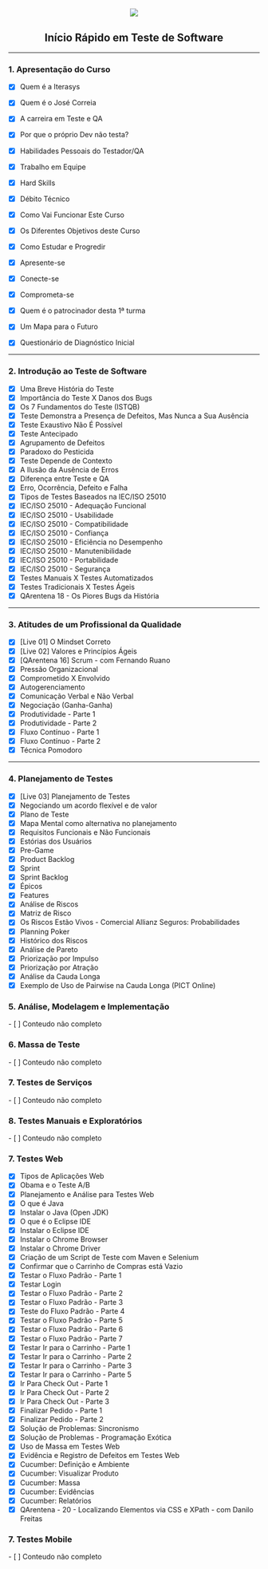 <h1 align="center">
  <img src="https://iterasys.com.br/upload/others/240520201590337600iterasys-pos-branco-eadplataforma.png">
</h1>
<h2 align="center">Início Rápido em Teste de Software</h2>

<hr>

<h3>1. Apresentação do Curso</h3>

- [x] Quem é a Iterasys
- [x] Quem é o José Correia	
- [x] A carreira em Teste e QA
- [x] Por que o próprio Dev não testa?
- [x] Habilidades Pessoais do Testador/QA
- [x] Trabalho em Equipe
- [x] Hard Skills
- [x] Débito Técnico
- [x] Como Vai Funcionar Este Curso
- [x] Os Diferentes Objetivos deste Curso
- [x] Como Estudar e Progredir
- [x] Apresente-se
- [x] Conecte-se
- [x] Comprometa-se
- [x] Quem é o patrocinador desta 1ª turma
- [x] Um Mapa para o Futuro
- [x] Questionário de Diagnóstico Inicial


<hr>

<h3>2. Introdução ao Teste de Software</h3>

- [x] Uma Breve História do Teste
- [x] Importância do Teste X Danos dos Bugs
- [x] Os 7 Fundamentos do Teste (ISTQB)
- [x] Teste Demonstra a Presença de Defeitos, Mas Nunca a Sua Ausência
- [x] Teste Exaustivo Não É Possível
- [x] Teste Antecipado
- [x] Agrupamento de Defeitos
- [x] Paradoxo do Pesticida
- [x] Teste Depende de Contexto
- [x] A Ilusão da Ausência de Erros
- [x] Diferença entre Teste e QA
- [x] Erro, Ocorrência, Defeito e Falha
- [x] Tipos de Testes Baseados na IEC/ISO 25010
- [x] IEC/ISO 25010 - Adequação Funcional
- [x] IEC/ISO 25010 - Usabilidade
- [x] IEC/ISO 25010 - Compatibilidade
- [x] IEC/ISO 25010 - Confiança
- [x] IEC/ISO 25010 - Eficiência no Desempenho
- [x] IEC/ISO 25010 - Manutenibilidade
- [x] IEC/ISO 25010 - Portabilidade
- [x] IEC/ISO 25010 - Segurança
- [x] Testes Manuais X Testes Automatizados
- [x] Testes Tradicionais X Testes Ágeis
- [x] QArentena 18 - Os Piores Bugs da História

<hr>

<h3>3. Atitudes de um Profissional da Qualidade</h3>

- [x] [Live 01] O Mindset Correto
- [x] [Live 02] Valores e Princípios Ágeis
- [x] [QArentena 16] Scrum - com Fernando Ruano
- [x] Pressão Organizacional
- [x] Comprometido X Envolvido
- [x] Autogerenciamento
- [x] Comunicação Verbal e Não Verbal
- [x] Negociação (Ganha-Ganha)
- [x] Produtividade - Parte 1
- [x] Produtividade - Parte 2
- [x] Fluxo Contínuo - Parte 1
- [x] Fluxo Contínuo - Parte 2
- [x] Técnica Pomodoro

<hr>

<h3>4. Planejamento de Testes</h3>

- [x] [Live 03] Planejamento de Testes
- [x] Negociando um acordo flexível e de valor
- [x] Plano de Teste
- [x] Mapa Mental como alternativa no planejamento
- [x] Requisitos Funcionais e Não Funcionais
- [x] Estórias dos Usuários
- [x] Pre-Game
- [x] Product Backlog
- [x] Sprint
- [x] Sprint Backlog
- [x] Épicos
- [x] Features
- [x] Análise de Riscos
- [x] Matriz de Risco
- [x] Os Riscos Estão Vivos - Comercial Allianz Seguros: Probabilidades
- [x] Planning Poker
- [x] Histórico dos Riscos
- [x] Análise de Pareto
- [x] Priorização por Impulso
- [x] Priorização por Atração
- [x] Análise da Cauda Longa
- [x] Exemplo de Uso de Pairwise na Cauda Longa (PICT Online)

<h3>5. Análise, Modelagem e Implementação</h3>
- [ ] Conteudo não completo

<h3>6. Massa de Teste</h3>
- [ ] Conteudo não completo

<h3>7. Testes de Serviços</h3>
- [ ] Conteudo não completo

<h3>8. Testes Manuais e Exploratórios</h3>
- [ ] Conteudo não completo

<h3>7. Testes Web</h3>

- [x] Tipos de Aplicações Web
- [x] Obama e o Teste A/B
- [x] Planejamento e Análise para Testes Web
- [x] O que é Java
- [x] Instalar o Java (Open JDK)
- [x] O que é o Eclipse IDE
- [x] Instalar o Eclipse IDE
- [x] Instalar o Chrome Browser
- [x] Instalar o Chrome Driver
- [x] Criação de um Script de Teste com Maven e Selenium
- [x] Confirmar que o Carrinho de Compras está Vazio
- [x] Testar o Fluxo Padrão - Parte 1
- [x] Testar Login
- [x] Testar o Fluxo Padrão - Parte 2
- [x] Testar o Fluxo Padrão - Parte 3
- [x] Teste do Fluxo Padrão - Parte 4
- [x] Testar o Fluxo Padrão - Parte 5
- [x] Testar o Fluxo Padrão - Parte 6
- [x] Testar o Fluxo Padrão - Parte 7
- [x] Testar Ir para o Carrinho - Parte 1
- [x] Testar Ir para o Carrinho - Parte 2
- [x] Testar Ir para o Carrinho - Parte 3
- [x] Testar Ir para o Carrinho - Parte 5
- [x] Ir Para Check Out - Parte 1
- [x] Ir Para Check Out - Parte 2
- [x] Ir Para Check Out - Parte 3
- [x] Finalizar Pedido - Parte 1
- [x] Finalizar Pedido - Parte 2
- [x] Solução de Problemas: Sincronismo
- [x] Solução de Problemas - Programação Exótica
- [x] Uso de Massa em Testes Web
- [x] Evidência e Registro de Defeitos em Testes Web
- [x] Cucumber: Definição e Ambiente
- [x] Cucumber: Visualizar Produto
- [x] Cucumber: Massa
- [x] Cucumber: Evidências
- [x] Cucumber: Relatórios
- [x] QArentena - 20 - Localizando Elementos via CSS e XPath - com Danilo Freitas

<h3>7. Testes Mobile</h3>
- [ ] Conteudo não completo
